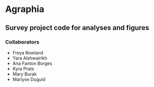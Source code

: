 # Agraphia
## Survey project code for analyses and figures

### Collaborators
- Freya Rowland
- Yara Alshwairikh
- Ana Fanton Borges
- Kyra Prats
- Mary Burak
- Marlyse Duguid
